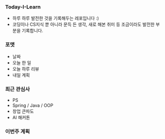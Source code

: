 ### Today-I-Learn
* 하루 하루 발전한 것을 기록해두는 레포입니다 :)  
* 코딩이나 CS지식 뿐 아니라 문득 든 생각, 새로 해본 취미 등 조금이라도 발전한 부분을 기록합니다.

### 포맷
* 날짜
* 오늘 한 일
* 오늘 하루 리뷰
* 내일 계획 

### 최근 관심사
* PS  
* Spring / Java / OOP  
* 창업 큰파도
* AI 해커톤

### 이번주 계획

